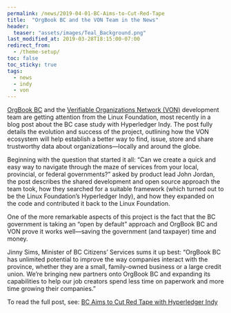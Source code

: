 ```yaml
---
permalink: /news/2019-04-01-BC-Aims-to-Cut-Red-Tape
title:  "OrgBook BC and the VON Team in the News"
header:
  teaser: "assets/images/Teal_Background.png"
last_modified_at: 2019-03-28T18:15:00-07:00
redirect_from:
  - /theme-setup/
toc: false
toc_sticky: true
tags:
  - news
  - indy
  - von
---
```



[OrgBook BC](https://orgbook.gov.bc.ca) and the [Verifiable Organizations Network (VON)](https://vonx.io) development team are getting attention from the Linux Foundation, most recently in a blog post about the BC case study with Hyperledger Indy. The post fully details the evolution and success of the project, outlining how the VON ecosystem will help establish a better way to find, issue, store and share trustworthy data about organizations—locally and around the globe. 

Beginning with the question that started it all: “Can we create a quick and easy way to navigate through the maze of services from your local, provincial, or federal governments?”  asked by product lead John Jordan, the post describes the shared development and open source approach the team took, how they searched for a suitable framework (which turned out to be the Linux Foundation’s Hyperledger Indy), and how they expanded on the code and contributed it back to the Linux Foundation. 

One of the more remarkable aspects of this project is the fact that the BC government is taking an “open by default” approach and OrgBook BC and VON prove it works well—saving the government (and taxpayer) time and money. 

Jinny Sims, Minister of BC Citizens’ Services sums it up best: “OrgBook BC has unlimited potential to improve the way companies interact with the province, whether they are a small, family-owned business or a large credit union. We’re bringing new partners onto OrgBook BC and expanding its capabilities to help our job creators spend less time on paperwork and more time growing their companies.”

To read the full post, see:  [BC Aims to Cut Red Tape with Hyperledger Indy](https://www.hyperledger.org/resources/publications/orgbook-case-study)

